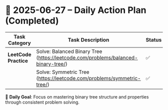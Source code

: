 # 📌 2025-06-27 – Daily Action Plan (Completed)

| Task Category           | Task Description                                                                                                      | Status |
|------------------------|-------------------------------------------------------------------------------------------------------------------------|--------|
| **LeetCode Practice**   | Solve: Balanced Binary Tree (https://leetcode.com/problems/balanced-binary-tree/)                                      | ✅      |
|                         | Solve: Symmetric Tree (https://leetcode.com/problems/symmetric-tree/)                                                  | ✅      |

🎯 **Daily Goal**: Focus on mastering binary tree structure and properties through consistent problem solving.

